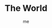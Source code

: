 ---
# basics
title     		 : "The World"
token					 : 'major-21'
card_type			 : '' # major, minor, court
layout				 : "tarot-card"
author    		 : 'me'
one_liner 		 : "Wholeness, integration, totality, completeness, fullness"
alt_names			 : ['The Universe']
images				 : ['/assets/images/tarot/rws/rw-major-21.jpg']
keywords			 : ['wholeness', 'integration', 'totality', 'completeness', 'fullness']
url						 : 'tarot/cards/major-21'
aliases				 : ['world', 'the-world']

# password: 'foolish journey'
dropbox				 : 'https://www.dropbox.com/sh/wf94d2v71b93wt9/AACahsuuqSQF37cFz_oirdqGa?dl=0'

meaning_light  : "Having it all. Knowing and loving yourself as completely as possible. Seeing the interconnection of all things and people. Enhancing your perspective. Living life to its fullest. Understanding the meaning of life."

meaning_shadow : "Allowing greed and envy to prevent you from enjoying what you do possess. Failing to see the larger design in ordinary events. Believing that everything that exists can be touched, counted, or measured. Failing to see the divine reflected in those around you."

# more detail
correspondence_suit 				: ""
correspondence_archetype 		: "Enlightenment"
correspondence_hebrew 			: "Tau/Cross/400"
correspondence_element 			: ""
correspondence_planet 			: "Saturn"
correspondence_astrological : ""
correspondence_mystical 		: "The ascended Christ. The Buddha attaining enlightenment. The alpha and the omega. The completion of the alchemist’s great work."
correspondence_story 				: "The main character lives happily ever after."

advice_relationships 	 : "With mutual trust and effort, very different people can come together to create a reality greater than the sum of its parts. Once you have a taste of what can be, settling for less will be difficult. Keep in mind, though, that a dream of perfection can foster dissatisfaction with an otherwise perfectly good relationship."

advice_work 					 : "Synergy! It’s possible for everyone involved to work together in harmony to create something better than any one person could produce on his or her own. Encourage people to share ideas. Allow others to share in the investment—and the glory. Unite and meet your goals."

advice_spirituality 	 : "Enlightenment is a goal; reaching it is bliss. Rather than beat yourself up for falling short, celebrate your progress. Meantime, keep in mind the lesson of the Tarot: Even as we reach one level of enlightenment, we become a fool again."

advice_personal_growth : "For most challenges, both intuitive and logical approaches exist. Most of us favor one over the other, but the secret to true mastery involves learning to wield both with perfect facility. Identify your least favorite approach, and then speed your growth by giving it special attention."

advice_fortune_telling : "Winning the lottery. Getting your heart’s desire. Having everything you ever imagined having."

questions	: ["If you examine the current situation in light of past events, what next step makes the most sense?", "What might happen if you put both your magical and practical powers to work today?", "For you, what would having it all mean?", "How aware are you of your own connectedness to the world around you?", "What keeps you from having it all right now, today?"]

# referenced in the symbols.toml data file
symbols	  : ['3', 'mandalora', 'four-evangelists', 'world-figure', 'baton']

# metadata
suppress_topnav : true
related_cards 	: ['major-10']

---